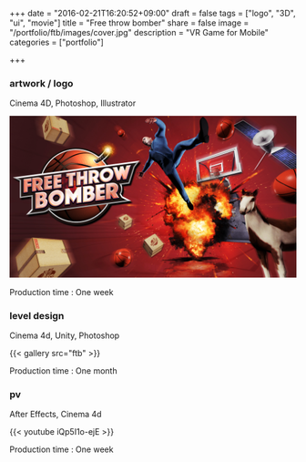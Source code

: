 +++
date = "2016-02-21T16:20:52+09:00"
draft = false
tags = ["logo", "3D", "ui", "movie"]
title = "Free throw bomber"
share = false
image = "/portfolio/ftb/images/cover.jpg"
description = "VR Game for Mobile"
categories = ["portfolio"]

+++

### artwork / logo

Cinema 4D, Photoshop, Illustrator

![](images/ftb_image.jpg)

Production time : One week

### level design

Cinema 4d, Unity, Photoshop

{{< gallery src="ftb" >}}

Production time : One month

### pv

After Effects, Cinema 4d

{{< youtube iQp5I1o-ejE >}}

Production time : One week
